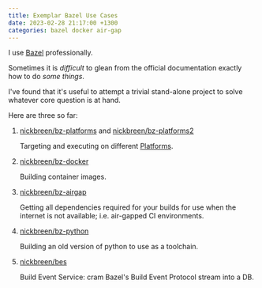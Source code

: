 ```yaml
---
title: Exemplar Bazel Use Cases
date: 2023-02-28 21:17:00 +1300
categories: bazel docker air-gap
---
```


I use [Bazel](https://bazel.build) professionally.

Sometimes it is _difficult_ to glean from the official documentation exactly how to do _some things_.

I've found that it's useful to attempt a trivial stand-alone project to solve whatever core question is at hand.

Here are three so far:

1.  [nickbreen/bz-platforms](http://github.com/nickbreen/bz-platforms) and [nickbreen/bz-platforms2](http://github.com/nickbreen/bz-platforms2)

    Targeting and executing on different [Platforms](https://bazel.build/extending/platforms).

2.  [nickbreen/bz-docker](http://github.com/nickbreen/bz-docker)
      
    Building container images.

3.  [nickbreen/bz-airgap](http://github.com/nickbreen/bz-airgap)
    
    Getting all dependencies required for your builds for use when the internet is not available; i.e. air-gapped CI environments.

4.  [nickbreen/bz-python](http://github.com/nickbreen/bz-python)

    Building an old version of python to use as a toolchain.

5.  [nickbreen/bes](http://github.com/nickbreen/bes) 
    
    Build Event Service: cram Bazel's Build Event Protocol stream into a DB.